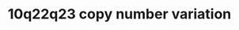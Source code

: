 ---
annotations:
- id: PW:0000013
  parent: disease pathway
  type: Pathway Ontology
  value: disease pathway
- id: DOID:0060388
  parent: genetic disease
  type: Disease Ontology
  value: chromosomal deletion syndrome
- id: DOID:0060429
  parent: genetic disease
  type: Disease Ontology
  value: chromosomal duplication syndrome
authors:
- Fehrhart
description: '10q22q23 copy number variation syndrome is a rare genetic syndrome caused
  by a deletion or duplication in the region 10q22q23 of chromosome 10. The exact
  position (chr10:82,045,472-88,931,651, GRCh37) was taken from Kirov et al. 2014
  and literature cited there. Patients usually suffer from developmental delay and
  psychiatric disorders as well as facial dyspmorphisms, and cardiac abnormalities. '
last-edited: 2023-08-07
organisms:
- Homo sapiens
redirect_from:
- /index.php/Pathway:WP5402
- /instance/WP5402
- /instance/WP5402_r127141
revision: r127141
schema-jsonld:
- '@context': https://schema.org/
  '@id': https://wikipathways.github.io/pathways/WP5402.html
  '@type': Dataset
  creator:
    '@type': Organization
    name: WikiPathways
  description: '10q22q23 copy number variation syndrome is a rare genetic syndrome
    caused by a deletion or duplication in the region 10q22q23 of chromosome 10. The
    exact position (chr10:82,045,472-88,931,651, GRCh37) was taken from Kirov et al.
    2014 and literature cited there. Patients usually suffer from developmental delay
    and psychiatric disorders as well as facial dyspmorphisms, and cardiac abnormalities. '
  keywords:
  - 11-cis-Retinaldehyde
  - 2-oxoglutarate
  - ACTN2
  - ADAM10
  - ADIRF
  - AFG3L2
  - ATP
  - BMP2
  - BMPR1A
  - BUB1B
  - C10orf99
  - CCSER2
  - CDHR1
  - CEBPA
  - Ca2+
  - DNAJB13
  - DYDC1
  - DYDC2
  - Diphosphate
  - ERBB4
  - FAM25A
  - GHITM
  - GLUD1
  - GPR15
  - GRID1
  - H+
  - H2O
  - IQUB
  - K+
  - L-glutamate
  - L-methionine
  - LDB3
  - LINC00858
  - LRIT1
  - LRIT2
  - MAD2L2
  - MAS1
  - MAT1A
  - MIR346
  - MMRN2
  - Mg2+
  - NFKB1
  - NME5
  - NRG3
  - OPN4
  - PDS5A
  - PDS5B
  - PPARG
  - PRXL2A
  - Phosphate
  - RAD21
  - RGR
  - ROPN1L
  - RSPH1
  - RSPH14
  - RSPH3
  - RSPH4A
  - RSPH6A
  - RSPH9
  - Retinal
  - S-adenosyl-L-methionine
  - SF3B4
  - SH2D4B
  - SH3GL3
  - SHLD1
  - SHLD2
  - SHLD3
  - SIRT4
  - SMC1A
  - SMC3
  - SNCG
  - STAG1
  - SUSD2
  - TNFSF11
  - TSPAN14
  - VEGFA
  - WAPAL
  - ZMYND11
  license: CC0
  name: 10q22q23 copy number variation
seo: CreativeWork
title: 10q22q23 copy number variation
wpid: WP5402
---